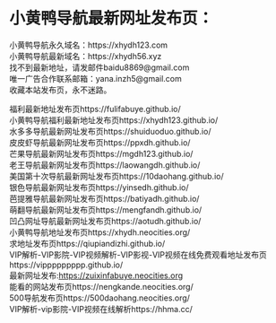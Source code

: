 <h1>小黄鸭导航最新网址发布页：</h1>
小黄鸭导航永久域名：https://xhydh123.com</br>
小黄鸭导航最新域名：https://xhydh56.xyz</br>
找不到最新地址，请发邮件baidu8869@gmail.com</br>
唯一广告合作联系邮箱：yana.inzh5@gmail.com</br>
收藏本站发布页，永不迷路。

福利最新地址发布页https://fulifabuye.github.io/</br>
小黄鸭导航福利最新地址发布页https://xhydh123.github.io/</br>
水多多导航最新网址发布页https://shuiduoduo.github.io/</br>
皮皮虾导航最新网址发布页https://ppxdh.github.io/</br>
芒果导航最新网址发布页https://mgdh123.github.io/</br>
老王导航最新网址发布页https://laowangdh.github.io/</br>
美国第十次导航最新网址发布页https://10daohang.github.io/</br>
银色导航最新网址发布页https://yinsedh.github.io/</br>
芭提雅导航最新网址发布页https://batiyadh.github.io/</br>
萌翻导航最新网址发布页https://mengfandh.github.io/</br>
凹凸网址导航最新网址发布页https://aotudh.github.io/</br>
小黄鸭导航地址发布页https://xhydh.neocities.org/</br>
求地址发布页https://qiupiandizhi.github.io/</br>
VIP解析-VIP影院-VIP视频解析-VIP影视-VIP视频在线免费观看地址发布页https://vippppppppp.github.io/</br>
最新网址发布:https://zuixinfabuye.neocities.org</br>
能看的网站发布页https://nengkande.neocities.org/</br>
500导航发布页https://500daohang.neocities.org/</br>
VIP解析-vip影院-VIP视频在线解析https://hhma.cc/</br>
